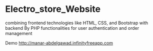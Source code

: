 # Electro_store_Website

combining frontend technologies like HTML, CSS, and Bootstrap with backend By PHP functionalities for user authentication and order management

Demo http://manar-abdelgawad.infinityfreeapp.com

